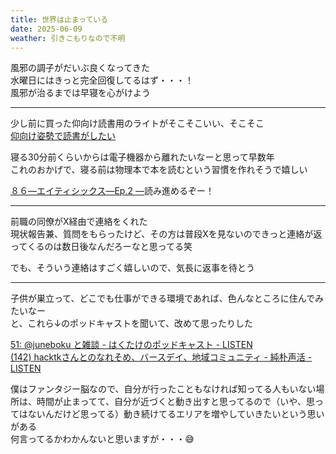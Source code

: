 ```yaml
---
title: 世界は止まっている
date: 2025-06-09
weather: 引きこもりなので不明
---
```

風邪の調子がだいぶ良くなってきた  
水曜日にはきっと完全回復してるはず・・・！  
風邪が治るまでは早寝を心がけよう

---

少し前に買った仰向け読書用のライトがそこそこいい、そこそこ  
[仰向け姿勢で読書がしたい](/diary/2025/06/03)

寝る30分前くらいからは電子機器から離れたいなーと思って早数年  
これのおかげで、寝る前は物理本で本を読むという習慣を作れそうで嬉しい

[８６―エイティシックス―Ep.2 ―](https://dengekibunko.jp/product/86/321704000087.html)読み進めるぞー！

---

前職の同僚がX経由で連絡をくれた  
現状報告兼、質問をもらったけど、その方は普段Xを見ないのできっと連絡が返ってくるのは数日後なんだろーなと思ってる笑

でも、そういう連絡はすごく嬉しいので、気長に返事を待とう

---

子供が巣立って、どこでも仕事ができる環境であれば、色んなところに住んでみたいなー  
と、これら↓のポッドキャストを聞いて、改めて思ったりした

[51: @juneboku と雑談 - はくたけのポッドキャスト - LISTEN](https://listen.style/p/hacktk/3lykkhmf)  
[(142) hacktkさんとのなれそめ、バースデイ、地域コミュニティ - 純朴声活 - LISTEN](https://listen.style/p/juneboku-life/nbof16kt)

僕はファンタジー脳なので、自分が行ったこともなければ知ってる人もいない場所は、時間が止まってて、自分が近づくと動き出すと思ってるので（いや、思ってはないんだけど思ってる）動き続けてるエリアを増やしていきたいという思いがある  
何言ってるかわかんないと思いますが・・・😅
